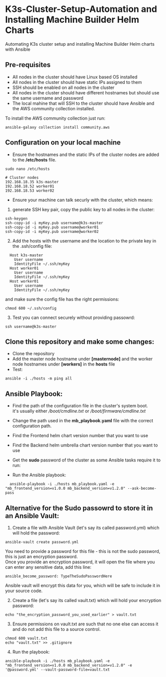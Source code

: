 # K3s-Cluster-Setup-Automation and Installing Machine Builder Helm Charts

Automating K3s cluster setup and installing Machine Builder Helm charts with Ansible

## Pre-requisites

- All nodes in the cluster should have Linux based OS installed
- All nodes in the cluster should have static IPs assigned to them
- SSH should be enabled on all nodes in the cluster
- All nodes in the cluster should have different hostnames but should use the same username and password
- The local mahine that will SSH to the cluster should have Ansible and the AWS community collection installed.

To install the AWS community collection just run:

```shell
ansible-galaxy collection install community.aws
```

## Configuration on your local machine

- Ensure the hostnames and the static IPs of the cluster nodes are added to the **/etc/hosts** file.

```shell
sudo nano /etc/hosts

# Cluster nodes
192.168.18.35 k3s-master
192.168.18.52 worker01
192.168.18.53 worker02
```

- Ensure your machine can talk securly with the cluster, which means:

1.  generate SSH key pair, copy the public key to all nodes in the cluster:

```shell
ssh-keygen
ssh-copy-id -i myKey.pub username@k3s-master
ssh-copy-id -i myKey.pub username@worker01
ssh-copy-id -i myKey.pub username@worker02
```

2. Add the hosts with the username and the location to the private key in the .ssh/config file:

```shell
  Host k3s-master
    User username
    IdentityFile ~/.ssh/myKey
  Host worker01
    User username
    IdentityFile ~/.ssh/myKey
  Host worker01
    User username
    IdentityFile ~/.ssh/myKey
```

and make sure the config file has the right permissions:

```
chmod 600 ~/.ssh/config
```

3. Test you can connect securely without providing passowrd:

```
ssh username@k3s-master
```

## Clone this repository and make some changes:

- Clone the repository
- Add the master node hostname under **[masternode]** and the worker node hostnames under **[workers]** in the **hosts** file
- Test:

```shell
ansible -i ./hosts -m ping all
```

## Ansible Playbook:

- Find the path of the configuration file in the cluster's system boot.  
   it's usually either _/boot/cmdline.txt_ or _/boot/firmware/cmdline.txt_

- Change the path used in the **mb_playbook.yaml** file with the correct configuration path.

- Find the Frontend helm chart version number that you want to use

- Find the Backend helm umbrella chart version number that you want to use

- Get the **sudo** password of the cluster as some Ansible tasks require it to run:

- Run the Ansible playbook:

```shell
  ansible-playbook -i ./hosts mb_playbook.yaml -e "mb_frontend_version=v1.0.0 mb_backend_version=v1.2.0" --ask-become-pass
```

## Alternative for the Sudo passowrd to store it in an Ansible Vault:

1. Create a file with Ansible Vault (let's say its called password.yml) which will hold the password:

```shell
ansible-vault create password.yml
```

You need to provide a password for this file - this is not the sudo password, this is just an encryption password.  
Once you provide an encryption password, it will open the file where you can enter any sensitive data, add this line:

```shell
ansible_become_password: TypeTheSudoPasswordHere
```

Ansible vault will encrypt this data for you, which will be safe to include it in your source code.

2. Create a file (let's say its called vault.txt) which will hold your encryption password:

```shell
echo "the_encryption_password_you_used_earlier" > vault.txt
```

3. Ensure permissions on vault.txt are such that no one else can access it and do not add this file to a source control.

```shell
chmod 600 vault.txt
echo "vault.txt" >> .gitignore
```

4. Run the playbook:

```shell
ansible-playbook -i ./hosts mb_playbook.yaml -e "mb_frontend_version=v1.0.0 mb_backend_version=v1.2.0" -e '@password.yml' --vault-password-file=vault.txt
```
